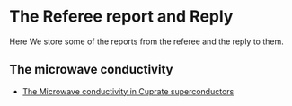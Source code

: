 
# The Referee report and Reply

Here We store some of the reports from the referee and the reply to them. 

## The microwave conductivity

- [The Microwave conductivity in Cuprate superconductors](https://physicswangzhi.github.io/Review-and-Reply/Notebooks/Microwavce.html)



```python

```
